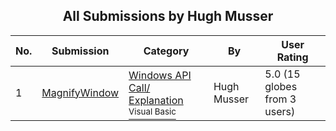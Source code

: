 ﻿<div align="center">

## All Submissions by Hugh Musser

</div>

No.  | Submission | Category | By   | User Rating
---- | ---------- | -------- | ---- | -----------
1 | [MagnifyWindow<br />](https://github.com/Planet-Source-Code/hugh-musser-magnifywindow__1-40200) | [Windows API Call/ Explanation<br /><sup>Visual Basic</sup>](../ByCategory/windows-api-call-explanation__1-39.md) | Hugh Musser | 5.0 (15 globes from 3 users)
